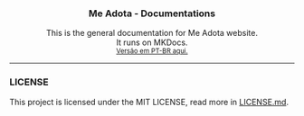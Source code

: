 <div style="text-align: center;">
<h3><b>Me Adota - Documentations</b></h3>
<p>
    This is the general documentation for Me Adota website.
    <br>
    It runs on MKDocs.
    <br>
    <small><a href="">Versão em PT-BR aqui.</a></small>
</p>
</div>
<hr>



<h3><b>LICENSE</b></h3>

<p>
    This project is licensed under the MIT LICENSE, read more in <a href="">LICENSE.md</a>.
</p>